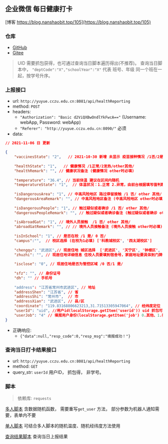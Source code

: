 ## 企业微信 每日健康打卡

[博客 https://blog.nanshaobit.top/105](https://blog.nanshaobit.top/105)
### 仓库
+ [GitHub](https://github.com/nanshaobit/cczu_script/tree/master/wechat_report_temperature)
+ [Gitee](https://gitee.com/nanshaobit/cczu_script/tree/master/wechat_report_temperature)

> UID 需要抓包获得，也可通过查询当日脚本遍历得出(不推荐)。
> 查询当日脚本中， `"deptCode":"X","schoolYear":"X"` 代表 班号、年级 同一个班在一起，按学号升序。

### 上报接口

+ url: `http://yuyue.cczu.edu.cn:8081/api/healthReporting`
+ method: `POST`
+ headers: 
  + `"Authorization": "Basic d2ViQXBwOndlYkFwcA=="` (Username: webApp, Password: webApp)
  + `"Referer": "http://yuyue.cczu.edu.cn:8090/"`  必须
+ data:
``` json
// 2021-11-06 日 更新

{
    "vaccinesState": "2",   // 2021-10-30 新增 未显示 疫苗接种情况 /1否/2是/
    
    "healthState": "1",   // 健康情况 /1正常/2发热/other其他/
    "healthRemark": "", // 健康状况备注 (健康情况 other时必填)
    
    "temperature": "36.4", // 当前体温 建议在区间内随机
    "temperatureState": "1",  // 体温状况：1.正常 2.异常，由前台根据填写值判断>37.3返回2
    
    "isDangerousArea": "1", // 中高风险地区 路过停留接触 /1 否/ other 其他/
    "dangerousAreaRemark": "", // 中高风险地区备注 (中高风险地区 other时必填)
    
    "isDangerousPeople": "1", // 触过疑似或者确诊 /1 否/ other 其他/
    "dangerousPeopleRemark": "", // 触过疑似或者确诊备注 (触过疑似或者确诊 other时必填)
    
    "isAbroadGat": "1", // 境外人员接触  /1 否/ other 其他/
    "abroadGatRemark": "", // // 境外人员接触备注 (境外人员接触 other时必填)
    
    "isInSchool": "1", // 是否在校 /1 是/ 0 否/
    "campus":"",  // 校区选择 (在校为1必填) ['科教城校区', '西太湖校区']
    
    "chengqu": "武进区",// 现居住地 城区选择  ['武进区', '天宁区', '钟楼区', '新北区', '金坛区', '溧阳市', '其他']
    "zhuzhi": "", // 现居住地详细信息 住校人员要填到宿舍号，家庭地址要具体到门牌号，现居住地在本市的请不要重复填写省、市、区信息
    
    "isclose": "0", // 现居住地是否为管控区域 /0 否/1 是/
    
    "sfz": "", // 身份证号
    "dh": "" // 手机号
    
    "address": "江苏省常州市武进区", // 地址
    "addressShen": "江苏省", // 省
    "addressShi": "常州市",  // 市
    "addressXian": "武进区", // 县/区
    "coordinate": "119.83168806623213,31.71513305947064", // 经纬度定位 此为西太湖校区 建议在区间内随机
    "userId": "uid", //用户id(localStorage.getItem('userid')) uid 抓包可得， 也可通过查询接口遍历， 根据班号推断（id自增，班级内按学号升序）
    "userJob": "4" // 填报用户身份(localStorage.getItem('job') 0.其他、1.教师、2.门卫、3.研究生、4.本科生)
}

```
+ 正确响应:
  + `{"data":null,"resp_code":0,"resp_msg":"填报成功！"}`

### 查询当日打卡结果接口

+ url: `http://yuyue.cczu.edu.cn:8081/api/healthReporting`
+ method: `GET`
+ query_str: `userId` 用户ID， 抓包得， 非学号。

### 脚本
> 依赖库: `requests`

[多人脚本](health_report.py) 含数据随机函数， 需要重写`get_user` 方法， 部分参数为机器人通知需要，表单内不要

[单人脚本](one.py) 可结合多人脚本的随机温度、随机经纬度方法使用

[查询结果脚本](query_result.py) 查询当日上报结果
